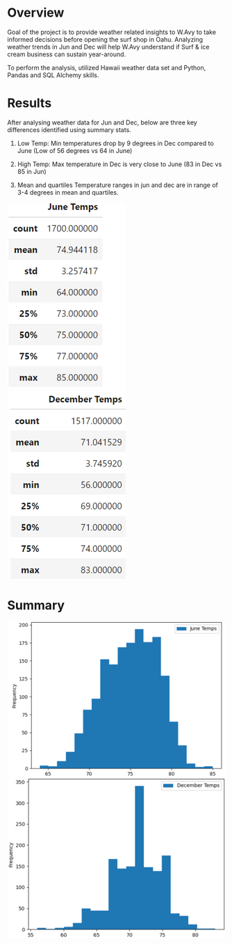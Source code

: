 # Overview

  Goal of the project is to provide weather related insights to W.Avy to take informed decisions before opening the surf shop in Oahu.
  Analyzing weather trends in Jun and Dec will help W.Avy understand if Surf & ice cream business can sustain year-around. 
  
  To perform the analysis, utilized Hawaii weather data set and Python, Pandas and SQL Alchemy skills. 

# Results

 After analysing weather data for Jun and Dec, below are three key differences identified using summary stats.

1. Low Temp:
       Min temperatures drop by 9 degrees in Dec compared to June (Low of 56 degrees vs 64 in June)

2. High Temp:
      Max temperature in Dec is very close to June (83 in Dec vs 85 in Jun)

3. Mean and quartiles
       Temperature ranges in jun and dec are in range of 3-4 degrees in mean and quartiles.

![](https://github.com/SuniAnalytics/surfs_up/blob/main/Resources/ScreenShot1_June%20Temp.png) ![](https://github.com/SuniAnalytics/surfs_up/blob/main/Resources/ScreenShot2_Dec%20Temp.png)

# Summary


![](https://github.com/SuniAnalytics/surfs_up/blob/main/Resources/June%20Temp%20Stats.png) ![](https://github.com/SuniAnalytics/surfs_up/blob/main/Resources/Dec%20Temp%20Stats.png)
